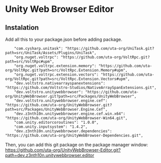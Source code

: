 # Unity Web Browser Editor

## Instalation

Add all this to your package.json before adding package.

```
	"com.cysharp.unitask": "https://github.com/uta-org/UniTask.git?path=src/UniTask/Assets/Plugins/UniTask",
	"org.nuget.voltrpc": "https://github.com/uta-org/VoltRpc.git?path=src/VoltRpc#upm",
	"org.nuget.voltrpc.extension.memory": "https://github.com/uta-org/VoltRpc.git?path=src/VoltRpc.Extension.Memory#upm",
	"org.nuget.voltrpc.extension.vectors": "https://github.com/uta-org/VoltRpc.git?path=src/VoltRpc.Extension.Vectors#upm",
	"dev.voltstro.nativearrayspanextensions": "https://github.com/Voltstro-Studios/NativeArraySpanExtensions.git",
	"dev.voltstro.unitywebbrowser": "https://github.com/uta-org/UnityWebBrowser.git?path=src/Packages/UnityWebBrowser",
	"dev.voltstro.unitywebbrowser.engine.cef": "https://github.com/uta-org/UnityWebBrowser.git?path=src/Packages/UnityWebBrowser.Engine.Cef",
	"dev.z3nth10n.unitywebbrowser.engine.cef.win.x64": "https://github.com/uta-org/UnityWebBrowser-Win64.git",
	"com.unity.editorcoroutines": "1.0.0",
	"com.unity.inputsystem": "1.4.2",
	"dev.z3nth10n.unitywebbrowser.dependencies": "https://github.com/uta-org/UnityWebBrowser-Dependencies.git",
```

Then, you can add this git package on the package manager window: https://github.com/uta-org/UnityWebBrowser-Editor.git?path=dev.z3nth10n.unitywebbrowser.editor